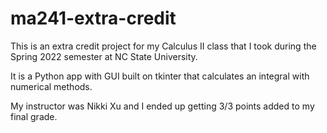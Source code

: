 # ma241-extra-credit
This is an extra credit project for my Calculus II class that I took during the Spring 2022 semester at NC State University. 

It is a Python app with GUI built on tkinter that calculates an integral with numerical methods. 

My instructor was Nikki Xu and I ended up getting 3/3 points added to my final grade.
